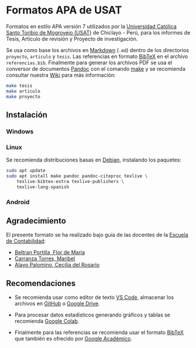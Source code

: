 # Formatos APA de USAT

Formatos en estilo APA versión 7 utilizados por la [Universidad Católica Santo Toribio de Mogrovejo (USAT)](http://www.usat.edu.pe/) de Chiclayo - Perú, para los informes de Tesis, Artículo de revisión y Proyecto de investigación.

Se usa como base los archivos en [Markdown](https://es.wikipedia.org/wiki/Markdown) (`.md`) dentro de los directorios `proyecto`, `articulo` y `tesis`. Las referencias en formato [BibTeX](https://es.wikipedia.org/wiki/BibTeX) en el archivo `referencias.bib`. Finalmente para generar los archivos PDF se usa el conversor de documentos [Pandoc](https://es.wikipedia.org/wiki/Pandoc) con el comando [make](https://es.wikipedia.org/wiki/Make) y se recomienda consultar nuestra [Wiki](wiki) para más información:

```bash
make tesis
make articulo
make proyecto
```

## Instalación

### Windows

### Linux

Se recomienda distribuciones basas en [Debian](https://www.debian.org/), instalando los paquetes:

```bash
sudo apt update
sudo apt install make pandoc pandoc-citeproc texlive \
    texlive-bibtex-extra texlive-publishers \
    texlive-lang-spanish
```

### Android

## Agradecimiento

El presente formato se ha realizado bajo guía de las docentes de la [Escuela de Contabilidad](http://www.usat.edu.pe/facultad-de-ciencias-empresariales/contabilidad):

* [Beltran Portilla, Flor de María](mailto:mbeltran@usat.edu.pe)
* [Carranza Torres, Maribel](mailto:mcarranza@usat.edu.pe)
* [Alayo Palomino, Cecilia del Rosario](mailto:calayo@usat.edu.pe)

## Recomendaciones

* Se recomienda usar como editor de texto [VS Code](https://code.visualstudio.com/), almacenar los archivos en [GitHub](https://github.com/) o [Google Drive](https://www.google.com/drive/download/).

* Para procesar datos estadísticos generando gráficos y tablas se recomienda [Google Colab](https://colab.research.google.com/).

* Finalmente para las referencias se recomienda usar el formato [BibTeX](http://www.bibtex.org/Format/) que también es ofrecido por [Google Académico](https://scholar.google.com/).
